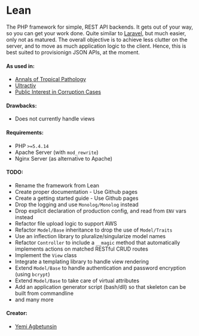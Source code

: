 Lean
====
The PHP framework for simple, REST API backends. It gets out of your way, so you can get your work done.
Quite similar to [Laravel](github.com/laravel/laravel), but much easier, only not as matured.
The overall objective is to achieve less clutter on the server, and to move as much application logic to the client.
Hence, this is best suited to provisionign JSON APIs, at the moment.

#### As used in:
* [Annals of Tropical Pathology](http://annalsoftropicalpathology.org)
* [Ultractiv](ultractiv.com.ng)
* [Public Interest in Corruption Cases](http://picc.com.ng)

#### Drawbacks:
* Does not currently handle views

#### Requirements:
* PHP `>=5.4.14`
* Apache Server (with `mod_rewrite`)
* Nginx Server (as alternative to Apache)

#### TODO:
* Rename the framework from Lean
* Create proper documentation - Use Github pages
* Create a getting started guide - Use Github pages
* Drop the logging and use `Monolog/Monolog` instead
* Drop explicit declaration of production config, and read from `ENV` vars instead
* Refactor file upload logic to support AWS
* Refactor `Model/Base` inheritance to drop the use of `Model/Traits`
* Use an inflection library to pluralize/singularize model names
* Refactor `Controller` to include a `__magic` method that automatically implements actions on matched RESTful CRUD routes
* Implement the `View` class
* Integrate a templating library to handle view rendering
* Extend `Model/Base` to handle authentication and password encryption (using `bcrypt`)
* Extend `Model/Base` to take care of virtual attributes
* Add an application generator script (bash/dll) so that skeleton can be built from commandline
* and many more

#### Creator:
* [Yemi Agbetunsin](github.com/temiyemi)
